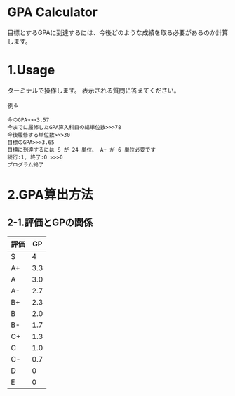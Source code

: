 # GPA Calculator

目標とするGPAに到達するには、今後どのような成績を取る必要があるのか計算します。

# 1.Usage
ターミナルで操作します。
表示される質問に答えてください。

例↓
```
今のGPA>>>3.57
今までに履修したGPA算入科目の総単位数>>>78
今後履修する単位数>>>30
目標のGPA>>>3.65
目標に到達するには S が 24 単位、 A+ が 6 単位必要です
続行:1, 終了:0 >>>0
プログラム終了
```

# 2.GPA算出方法
## 2-1.評価とGPの関係
| 評価 | GP |
| ---- | ---- |
| S | 4 |
| A+ | 3.3 |
| A | 3.0 |
| A- | 2.7 |
| B+ | 2.3 |
| B | 2.0 |
| B- | 1.7 |
| C+ | 1.3 |
| C | 1.0 |
| C- | 0.7 |
| D | 0 |
| E | 0 |

